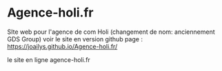 # Agence-holi.fr
SIte web pour l'agence de com Holi (changement de nom: anciennement GDS Group)
voir le site en version github page : https://joailys.github.io/Agence-holi.fr/

le site en ligne agence-holi.fr
